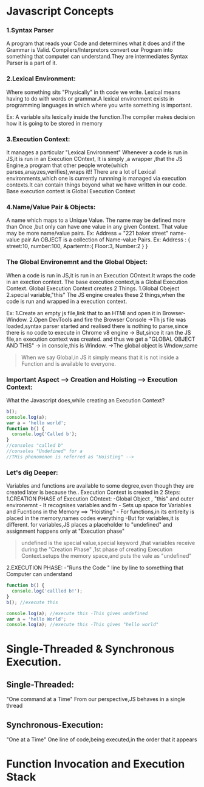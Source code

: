 # Javascript Concepts

### 1.Syntax Parser

A program that reads your Code and determines what it does and if the Grammar is Valid.
Compilers/Interpretors convert our Program into something that computer can understand.They are intermediates
Syntax Parser is a part of it.

### 2.Lexical Environment:

Where something sits "Physically" in th code we write.
Lexical means having to do with words or grammar.A lexical environment exists in programming languages in which where you write something is important.

Ex: A variable sits lexically inside the function.The compiler makes decision how it is going to be stored in memory

### 3.Execution Context:

It manages a particular "Lexical Environment"
Whenever a code is run in JS,it is run in an Execution COntext,
It is simply ,a wrapper ,that the JS Engine,a program that other people wrote(which parses,anayzes,verifies),wraps it!!
There are a lot of Lexical environments,which one is currently runnning is managed via execution contexts.It can contain things beyond what we have written in our code.
Base execution contest is Global Execution Context

### 4.Name/Value Pair & Objects:

A name which maps to a Unique Value.
The name may be defined more than Once ,but only can have one value in any given Context.
That value may be more name/value pairs.
Ex: Address = "221 baker street" name-value pair
An OBJECT is a collection of Name-value Pairs.
Ex: Address : {
street:10,
number:100,
Apartemtn:{
Floor:3,
Number:2
}
}

### The Global Environemnt and the Global Object:

When a code is run in JS,it is run in an Execution COntext.It wraps the code in an exection context.
The base execution context,is a Global Execution Context.
Global Execution Context creates 2 Things.
1.Global Obeject  
2.special variable,"this"
The JS engine creates these 2 things,when the code is run and wrapped in a execution context.

Ex:
1.Create an empty js file,link that to an HTMl and open it in Browser-Window.
2.Open DevTools and fire the Browser Console
->Th js file was loaded,syntax parser started and realised there is nothing to parse,since there is no code to execute in Chrome v8 engine
-> But,since it ran the JS file,an execution context was created. and thus we get a "GLOBAL OBJECT AND THIS"
-> in console,this is Window.
->The global object is Wndow,same

> When we say Global,in JS it simply means that it is not inside a Function and is available to everyone.

### Important Aspect --> Creation and Hoisting --> Execution Context:

What the Javascript does,while creating an Execution Context?

```js
b();
console.log(a);
var a = 'hello world';
function b() {
  console.log('Called b');
}
//consoles "called b"
//consoles "Undefined" for a
//THis phenomenon is referred as "Hoisting" -->
```

### Let's dig Deeper:

Variables and functions are available to some degree,even though they are created later is because the..
Execution Context is created in 2 Steps:
1.CREATION PHASE of Execution COntext:
-Global Object , "this" and outer environemnt - It recognises variables and fn - Sets up space for Variables and Fucntions in the Memory ==> "Hoisting" - For functions,in its entireity is placed in the memory,names codes everything
-But for variables,it is different. for variables,JS places a placeholder to "undefined" and assignment happens only at "Execution phase"

> undefined is the special value,special keyword ,that variables receive during the "Creation Phase" ,1st phase of creating Execution Context.setups the memory space,and puts the vale as "undefined"

2.EXECUTION PHASE:
-"Runs the Code " line by line to something that Computer can understand

```js
function b() {
  console.log('callled b!');
}
b(); //execute this

console.log(a); //execute this -This gives undefined
var a = 'hello World';
console.log(a); //execute this -This gives "hello world"
```

# Single-Threaded & Synchronous Execution.

## Single-Threaded:

"One command at a Time"
From our perspective,JS behaves in a single thread

## Synchronous-Execution:

"One at a Time"
One line of code,being executed,in the order that it appears

# Function Invocation and Execution Stack

